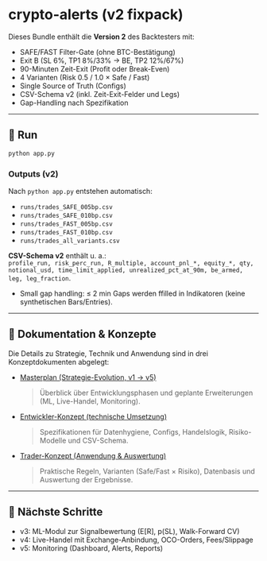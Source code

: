 # crypto-alerts (v2 fixpack)

Dieses Bundle enthält die **Version 2** des Backtesters mit:
- SAFE/FAST Filter-Gate (ohne BTC-Bestätigung)
- Exit B (SL 6%, TP1 8%/33% → BE, TP2 12%/67%)
- 90-Minuten Zeit-Exit (Profit oder Break-Even)
- 4 Varianten (Risk 0.5 / 1.0 × Safe / Fast)
- Single Source of Truth (Configs)
- CSV-Schema v2 (inkl. Zeit-Exit-Felder und Legs)
- Gap-Handling nach Spezifikation

---

## 🚀 Run
```bash
python app.py
```

### Outputs (v2)
Nach `python app.py` entstehen automatisch:
- `runs/trades_SAFE_005bp.csv`
- `runs/trades_SAFE_010bp.csv`
- `runs/trades_FAST_005bp.csv`
- `runs/trades_FAST_010bp.csv`
- `runs/trades_all_variants.csv`

**CSV-Schema v2** enthält u. a.:  
`profile_run, risk_perc_run, R_multiple, account_pnl_*, equity_*, qty, notional_usd, time_limit_applied, unrealized_pct_at_90m, be_armed, leg, leg_fraction`.

- Small gap handling: ≤ 2 min Gaps werden ffilled in Indikatoren (keine synthetischen Bars/Entries).

---

## 📖 Dokumentation & Konzepte

Die Details zu Strategie, Technik und Anwendung sind in drei Konzeptdokumenten abgelegt:

- [Masterplan (Strategie-Evolution, v1 → v5)](docs/MASTERPLAN.md)  
  > Überblick über Entwicklungsphasen und geplante Erweiterungen (ML, Live-Handel, Monitoring).  

- [Entwickler-Konzept (technische Umsetzung)](docs/KONZEPT_ENTWICKLER.md)  
  > Spezifikationen für Datenhygiene, Configs, Handelslogik, Risiko-Modelle und CSV-Schema.  

- [Trader-Konzept (Anwendung & Auswertung)](docs/KONZEPT_TRADER.md)  
  > Praktische Regeln, Varianten (Safe/Fast × Risiko), Datenbasis und Auswertung der Ergebnisse.  

---

## 🔮 Nächste Schritte
- v3: ML-Modul zur Signalbewertung (E[R], p(SL), Walk-Forward CV)  
- v4: Live-Handel mit Exchange-Anbindung, OCO-Orders, Fees/Slippage  
- v5: Monitoring (Dashboard, Alerts, Reports)
